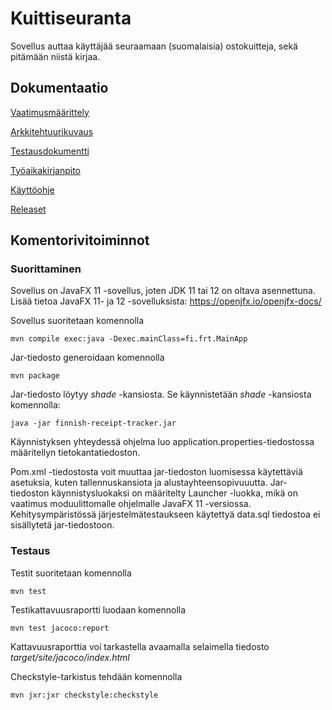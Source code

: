 # Kuittiseuranta

Sovellus auttaa käyttäjää seuraamaan (suomalaisia) ostokuitteja, sekä pitämään niistä kirjaa.

## Dokumentaatio

[Vaatimusmäärittely](./dokumentaatio/vaatimusmaarittely.md)

[Arkkitehtuurikuvaus](./dokumentaatio/arkkitehtuuri.md)

[Testausdokumentti](./dokumentaatio/testaus.md)

[Työaikakirjanpito](./dokumentaatio/tuntikirjanpito.md)

[Käyttöohje](./dokumentaatio/kayttoohje.md)

[Releaset](https://github.com/ric-rai/finnish-receipt-tracker/releases)

## Komentorivitoiminnot

### Suorittaminen

Sovellus on JavaFX 11 -sovellus, joten JDK 11 tai 12 on oltava asennettuna. 
Lisää tietoa JavaFX 11- ja 12 -sovelluksista: https://openjfx.io/openjfx-docs/

Sovellus suoritetaan komennolla

```
mvn compile exec:java -Dexec.mainClass=fi.frt.MainApp
```

Jar-tiedosto generoidaan komennolla

```
mvn package
```

Jar-tiedosto löytyy _shade_ -kansiosta. Se käynnistetään _shade_ -kansiosta komennolla:

```
java -jar finnish-receipt-tracker.jar
```

Käynnistyksen yhteydessä ohjelma luo application.properties-tiedostossa määritellyn tietokantatiedoston.

Pom.xml -tiedostosta voit muuttaa jar-tiedoston luomisessa käytettäviä asetuksia, 
kuten tallennuskansiota ja alustayhteensopivuuutta. Jar-tiedoston käynnistysluokaksi on
määritelty Launcher -luokka, mikä on vaatimus moduulittomalle ohjelmalle JavaFX 11 -versiossa. Kehitysympäristössä järjestelmätestaukseen käytettyä data.sql tiedostoa ei sisällytetä jar-tiedostoon.

### Testaus


Testit suoritetaan komennolla

```
mvn test
```

Testikattavuusraportti luodaan komennolla

```
mvn test jacoco:report
```

Kattavuusraporttia voi tarkastella avaamalla selaimella tiedosto _target/site/jacoco/index.html_


Checkstyle-tarkistus tehdään komennolla

```
mvn jxr:jxr checkstyle:checkstyle
```

